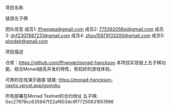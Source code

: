 项目名称

链游五子棋

团队信息
成员1: lfhwnqea@gmail.com
成员2: 775392056qi@gmail.com
成员3: dyf2307887231@gmail.com
成员4: zhou15979133200@gmail.com
成员5: plordelr@gmail.com

项目描述

仓库：https://github.com/lfhwnqe/monad-hanckson
本项目实现链上五子棋功能，结合Monad链高并发的特性，有较好的游戏体验。


可用的在线演示链接
链接: https://monad-hanckson-nextjs.vercel.app/gomoku

所有部署在Monad Testnet的合约地址
五子棋: 0xc27979cc635947f22af603dc9f77250631651996
